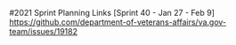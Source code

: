 #2021 Sprint Planning Links
[Sprint 40 - Jan 27 - Feb 9] https://github.com/department-of-veterans-affairs/va.gov-team/issues/19182
